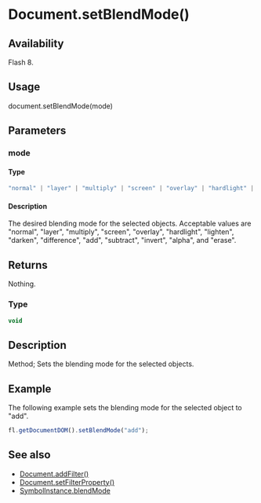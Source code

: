 # Document.setBlendMode()

## Availability

Flash 8.

## Usage

document.setBlendMode(mode)

## Parameters

### **mode**

#### Type

```typescript
"normal" | "layer" | "multiply" | "screen" | "overlay" | "hardlight" | "lighten" | "darken" | "difference" | "add" | "subtract" | "invert" | "alpha" | "erase"
```

#### Description

The desired blending mode for the selected objects. Acceptable values are "normal", "layer", "multiply", "screen", "overlay", "hardlight", "lighten", "darken", "difference", "add", "subtract", "invert", "alpha", and "erase".

## Returns

Nothing.

### Type

```typescript
void
```

## Description

Method; Sets the blending mode for the selected objects.

## Example

The following example sets the blending mode for the selected object to "add".

```javascript
fl.getDocumentDOM().setBlendMode("add");
```

## See also

- [Document.addFilter()](../Document_object/Document3.md)
- [Document.setFilterProperty()](../Document_object/Document520.md)
- [SymbolInstance.blendMode](../SymbolInstance_object/SymbolInstance4.md)
